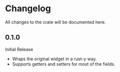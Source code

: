 # Changelog

All changes to the crate will be documented here.

## 0.1.0

Initial Release

* Wraps the original widget in a rust-y way.
* Supports getters and setters for most of the fields.
